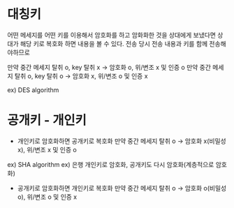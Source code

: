 # 대칭키
어떤 메세지를 어떤 키를 이용해서 암호화를 하고 
암화화한 것을 상대에게 보냈다면
상대가 해당 키로 복호화 하면 내용을 볼 수 있다.
전송 당시 전송 내용과 키를 함께 전송해야하므로

만약 중간 메세지 탈취 o, key 탈취 x -> 암호화 o, 위/변조 x 및 인증 o
만약 중간 메세지 탈취 o, key 탈취 o -> 암호화 x, 위/변조 o 및 인증 x

ex) DES algorithm

# 공개키 - 개인키   
- 개인키로 암호화하면 공개키로 복호화
만약 중간 메세지 탈취 o -> 암호화 x(비밀성 x), 위/변조 x 및 인증 o

ex) SHA algorithm
ex) 은행
개인키로 암호화, 공개키도 다시 암호화(계층적으로 암호화)

- 공개키로 암호화하면 개인키로 복호화
만약 중간 메세지 탈취 o -> 암호화 o(비밀성 o), 위/변조 o 및 인증 x
